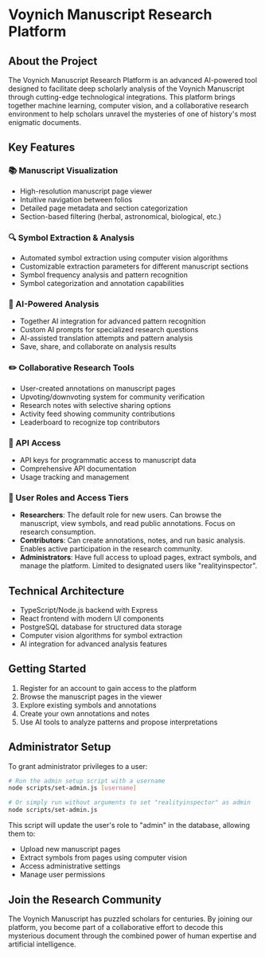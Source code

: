 # Voynich Manuscript Research Platform

## About the Project
The Voynich Manuscript Research Platform is an advanced AI-powered tool designed to facilitate deep scholarly analysis of the Voynich Manuscript through cutting-edge technological integrations. This platform brings together machine learning, computer vision, and a collaborative research environment to help scholars unravel the mysteries of one of history's most enigmatic documents.

## Key Features

### 📚 Manuscript Visualization
- High-resolution manuscript page viewer
- Intuitive navigation between folios
- Detailed page metadata and section categorization
- Section-based filtering (herbal, astronomical, biological, etc.)

### 🔍 Symbol Extraction & Analysis
- Automated symbol extraction using computer vision algorithms
- Customizable extraction parameters for different manuscript sections
- Symbol frequency analysis and pattern recognition
- Symbol categorization and annotation capabilities

### 🤖 AI-Powered Analysis
- Together AI integration for advanced pattern recognition
- Custom AI prompts for specialized research questions
- AI-assisted translation attempts and pattern analysis
- Save, share, and collaborate on analysis results

### ✏️ Collaborative Research Tools
- User-created annotations on manuscript pages
- Upvoting/downvoting system for community verification
- Research notes with selective sharing options
- Activity feed showing community contributions
- Leaderboard to recognize top contributors

### 🔑 API Access
- API keys for programmatic access to manuscript data
- Comprehensive API documentation
- Usage tracking and management

### 👥 User Roles and Access Tiers
- **Researchers**: The default role for new users. Can browse the manuscript, view symbols, and read public annotations. Focus on research consumption.
- **Contributors**: Can create annotations, notes, and run basic analysis. Enables active participation in the research community.
- **Administrators**: Have full access to upload pages, extract symbols, and manage the platform. Limited to designated users like "realityinspector".

## Technical Architecture
- TypeScript/Node.js backend with Express
- React frontend with modern UI components
- PostgreSQL database for structured data storage
- Computer vision algorithms for symbol extraction
- AI integration for advanced analysis features

## Getting Started
1. Register for an account to gain access to the platform
2. Browse the manuscript pages in the viewer
3. Explore existing symbols and annotations
4. Create your own annotations and notes
5. Use AI tools to analyze patterns and propose interpretations

## Administrator Setup
To grant administrator privileges to a user:

```bash
# Run the admin setup script with a username
node scripts/set-admin.js [username]

# Or simply run without arguments to set "realityinspector" as admin
node scripts/set-admin.js
```

This script will update the user's role to "admin" in the database, allowing them to:
- Upload new manuscript pages
- Extract symbols from pages using computer vision
- Access administrative settings
- Manage user permissions

## Join the Research Community
The Voynich Manuscript has puzzled scholars for centuries. By joining our platform, you become part of a collaborative effort to decode this mysterious document through the combined power of human expertise and artificial intelligence.